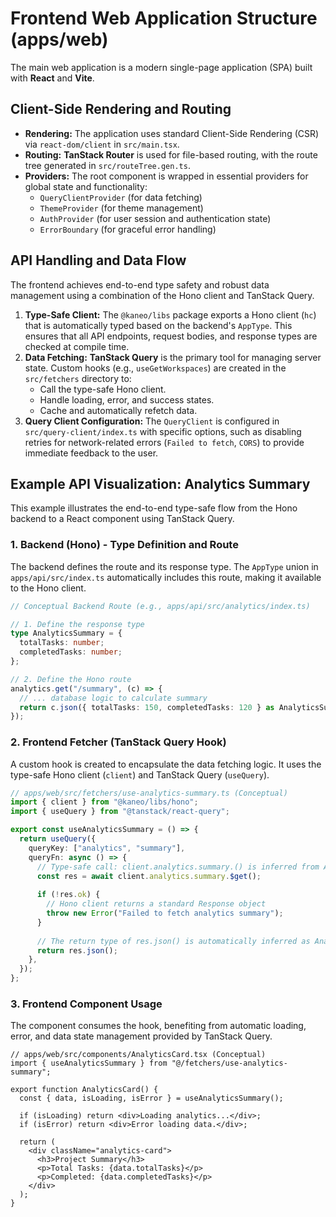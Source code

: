 # Frontend Web Application Structure (apps/web)

The main web application is a modern single-page application (SPA) built with **React** and **Vite**.

## Client-Side Rendering and Routing

*   **Rendering:** The application uses standard Client-Side Rendering (CSR) via `react-dom/client` in `src/main.tsx`.
*   **Routing:** **TanStack Router** is used for file-based routing, with the route tree generated in `src/routeTree.gen.ts`.
*   **Providers:** The root component is wrapped in essential providers for global state and functionality:
    *   `QueryClientProvider` (for data fetching)
    *   `ThemeProvider` (for theme management)
    *   `AuthProvider` (for user session and authentication state)
    *   `ErrorBoundary` (for graceful error handling)

## API Handling and Data Flow

The frontend achieves end-to-end type safety and robust data management using a combination of the Hono client and TanStack Query.

1.  **Type-Safe Client:** The `@kaneo/libs` package exports a Hono client (`hc`) that is automatically typed based on the backend's `AppType`. This ensures that all API endpoints, request bodies, and response types are checked at compile time.
2.  **Data Fetching:** **TanStack Query** is the primary tool for managing server state. Custom hooks (e.g., `useGetWorkspaces`) are created in the `src/fetchers` directory to:
    *   Call the type-safe Hono client.
    *   Handle loading, error, and success states.
    *   Cache and automatically refetch data.
3.  **Query Client Configuration:** The `QueryClient` is configured in `src/query-client/index.ts` with specific options, such as disabling retries for network-related errors (`Failed to fetch`, `CORS`) to provide immediate feedback to the user.


## Example API Visualization: Analytics Summary

This example illustrates the end-to-end type-safe flow from the Hono backend to a React component using TanStack Query.

### 1. Backend (Hono) - Type Definition and Route

The backend defines the route and its response type. The `AppType` union in `apps/api/src/index.ts` automatically includes this route, making it available to the Hono client.

```typescript
// Conceptual Backend Route (e.g., apps/api/src/analytics/index.ts)

// 1. Define the response type
type AnalyticsSummary = {
  totalTasks: number;
  completedTasks: number;
};

// 2. Define the Hono route
analytics.get("/summary", (c) => {
  // ... database logic to calculate summary
  return c.json({ totalTasks: 150, completedTasks: 120 } as AnalyticsSummary);
});
```

### 2. Frontend Fetcher (TanStack Query Hook)

A custom hook is created to encapsulate the data fetching logic. It uses the type-safe Hono client (`client`) and TanStack Query (`useQuery`).

```typescript
// apps/web/src/fetchers/use-analytics-summary.ts (Conceptual)
import { client } from "@kaneo/libs/hono";
import { useQuery } from "@tanstack/react-query";

export const useAnalyticsSummary = () => {
  return useQuery({
    queryKey: ["analytics", "summary"],
    queryFn: async () => {
      // Type-safe call: client.analytics.summary.() is inferred from AppType
      const res = await client.analytics.summary.$get();
      
      if (!res.ok) {
        // Hono client returns a standard Response object
        throw new Error("Failed to fetch analytics summary");
      }
      
      // The return type of res.json() is automatically inferred as AnalyticsSummary
      return res.json();
    },
  });
};
```

### 3. Frontend Component Usage

The component consumes the hook, benefiting from automatic loading, error, and data state management provided by TanStack Query.

```tsx
// apps/web/src/components/AnalyticsCard.tsx (Conceptual)
import { useAnalyticsSummary } from "@/fetchers/use-analytics-summary";

export function AnalyticsCard() {
  const { data, isLoading, isError } = useAnalyticsSummary();

  if (isLoading) return <div>Loading analytics...</div>;
  if (isError) return <div>Error loading data.</div>;

  return (
    <div className="analytics-card">
      <h3>Project Summary</h3>
      <p>Total Tasks: {data.totalTasks}</p>
      <p>Completed: {data.completedTasks}</p>
    </div>
  );
}
```
